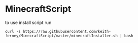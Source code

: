 # MinecraftScript
to use install script run 

```curl -s https://raw.githubusercontent.com/keith-ferney/MinecraftScript/master/minecraftInstaller.sh | bash```
